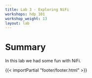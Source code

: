 ```yaml
---
title: Lab 3 - Exploring NiFi
workshops: hdp_101
workshop_weight: 13
layout: lab
---
```


# Summary
In this lab we had some fun with NiFi.

{{< importPartial "footer/footer.html" >}}
